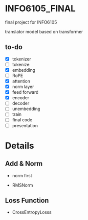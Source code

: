 # INFO6105_FINAL

final project for INFO6105

translator model based on transformer

## to-do

- [x] tokenizer
- [ ] tokenize
- [x] embedding
- [ ] RoPE
- [x] attention
- [x] norm layer
- [x] feed forward
- [x] encoder
- [ ] decoder
- [ ] unembedding
- [ ] train
- [ ] final code
- [ ] presentation

# Details

## Add & Norm

- norm first

- RMSNorm

## Loss Function

- CrossEntropyLosss


